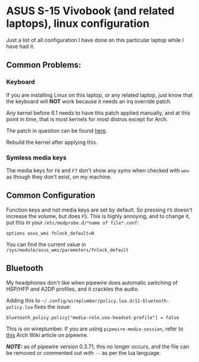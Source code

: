 # ASUS S-15 Vivobook (and related laptops), linux configuration

Just a list of all configuration I have done on this particular laptop while I
have had it.

## Common Problems:
### Keyboard
If you are installing Linux on this laptop, or any related laptop, just know
that the keyboard will **NOT** work because it needs an irq override patch.

Any kernel before 6.1 needs to have this patch applied manually, and at this
point in time, that is most kernels for most distros except for Arch.

The patch in question can be found
[here](https://bugzilla.kernel.org/attachment.cgi?id=301559&action=diff).

Rebuild the kernel after applying this.

### Symless media keys
The media keys for `F8` and `F7` don't show any syms when checked with `wev` as
though they don't exist, on my machine.

## Common Configuration
Function keys and not media keys are set by default. So pressing `F5` doesn't
increase the volume, but does `F5`. This is highly annoying, and to change it,
put this in your `/etc/modprobe.d/*name of file*.conf`:
```
options asus_wmi fnlock_default=N
```
You can find the current value in `/sys/module/asus_wmi/parameters/fnlock_default`

## Bluetooth
My headphones don't like when pipewire does automatic switching of HSP/HFP and
A2DP profiles, and it crackles the audio.

Adding this to `~/.config/wireplumber/policy.lua.d/11-bluetooth-policy.lua`
fixes the issue:
```
bluetooth_policy.policy["media-role.use-headset-profile"] = false
```
This is on wireplumber. If you are using `pipewire-media-session`, refer to [this](https://wiki.archlinux.org/title/PipeWire#Bluetooth_devices)
Arch Wiki article on pipewire.

***NOTE:*** as of pipewire version 0.3.71, this no longer occurs, and the file
can be removed or commented out with `--` as per the lua language.

